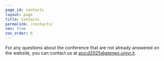 ```yaml
---
page_id: contacts
layout: page
title: Contacts
permalink: /contacts/
nav: true
nav_order: 6
---
```


For any questions about the conference that are not already answered on the website, you can contact us at [aiucd2025@ateneo.univr.it](mailto:aiucd2025@ateneo.univr.it).